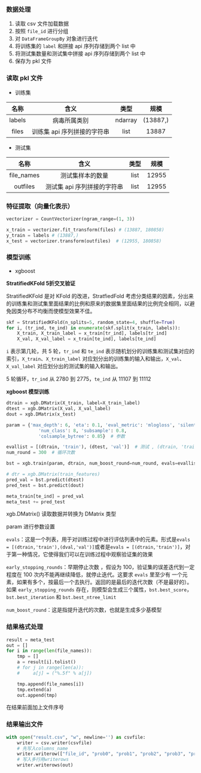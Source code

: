 ### 数据处理

1. 读取 csv 文件加载数据
2. 按照 `file_id` 进行分组
3. 对 `DataFrameGroupBy` 对象进行迭代
4. 将训练集的 `label` 和拼接 api 序列存储到两个 list 中
5. 将测试集数量和测试集中拼接 api 序列存储到两个 list 中
6. 保存为 pkl 文件

### 读取 pkl 文件

- 训练集

|  名称  |            含义             |  类型   |   规模   |
| :----: | :-------------------------: | :-----: | :------: |
| labels |        病毒所属类别         | ndarray | (13887,) |
| files  | 训练集 api 序列拼接的字符串 |  list   |  13887   |

- 测试集

|    名称    |            含义             | 类型 | 规模  |
| :--------: | :-------------------------: | :--: | :---: |
| file_names |      测试集样本的数量       | list | 12955 |
|  outfiles  | 测试集 api 序列拼接的字符串 | list | 12955 |

### 特征提取（向量化表示）

```python
vectorizer = CountVectorizer(ngram_range=(1, 3))

x_train = vectorizer.fit_transform(files) # (13887, 180858) 
y_train = labels # (13887,)
x_test = vectorizer.transform(outfiles)  # (12955, 180858)
```

### 模型训练

- xgboost

**StratifiedKFold 5折交叉验证**

StratifiedKFold 是对 KFold 的改进，StratfiedFold 考虑分类结果的因素，分出来的训练集和测试集里面结果的比例和原来的数据集里面结果的比例完全相同，以避免因类分布不均衡而使模型效果不佳。

```python
skf = StratifiedKFold(n_splits=5, random_state=4, shuffle=True)
for i, (tr_ind, te_ind) in enumerate(skf.split(x_train, labels)):
    X_train, X_train_label = x_train[tr_ind], labels[tr_ind]
    X_val, X_val_label = x_train[te_ind], labels[te_ind]
```

`i` 表示第几轮，共 5 轮，`tr_ind` 和 `te_ind` 表示随机划分的训练集和测试集对应的索引，`X_train`、`X_train_label` 对应划分出的训练集的输入和输出，`X_val`、`X_val_label` 对应划分出的测试集的输入和输出。

5 轮循环，`tr_ind` 从 2780 到 2775，`te_ind` 从 11107 到 11112

**xgboost 模型训练**

```python
dtrain = xgb.DMatrix(X_train, label=X_train_label)
dtest = xgb.DMatrix(X_val, X_val_label)
dout = xgb.DMatrix(x_test)

param = {'max_depth': 6, 'eta': 0.1, 'eval_metric': 'mlogloss', 'silent': 1, 'objective': 'multi:softprob',
            'num_class': 8, 'subsample': 0.8,
            'colsample_bytree': 0.85}  # 参数

evallist = [(dtrain, 'train'), (dtest, 'val')]  # 测试 , (dtrain, 'train')
num_round = 300  # 循环次数

bst = xgb.train(param, dtrain, num_boost_round=num_round, evals=evallist, early_stopping_rounds=50)

# dtr = xgb.DMatrix(train_features)
pred_val = bst.predict(dtest)
pred_test = bst.predict(dout)

meta_train[te_ind] = pred_val
meta_test += pred_test
```

xgb.DMatrix() 读取数据并转换为 DMatrix 类型

param 进行参数设置

`evals`：这是一个列表，用于对训练过程中进行评估列表中的元素。形式是`evals = [(dtrain,'train'),(dval,'val')]`或者是`evals = [(dtrain,'train')]`，对于第一种情况，它使得我们可以在训练过程中观察验证集的效果

`early_stopping_rounds`：早期停止次数 ，假设为 100，验证集的误差迭代到一定程度在 100 次内不能再继续降低，就停止迭代。这要求 `evals` 里至少有 一个元素，如果有多个，按最后一个去执行。返回的是最后的迭代次数（不是最好的）。如果 `early_stopping_rounds` 存在，则模型会生成三个属性，`bst.best_score`，`bst.best_iteration` 和 `bst.best_ntree_limit`

`num_boost_round`：这是指提升迭代的次数，也就是生成多少基模型

### 结果格式处理

```python
result = meta_test
out = []
for i in range(len(file_names)):
    tmp = []
    a = result[i].tolist()
    # for j in range(len(a)):
    #     a[j] = ("%.5f" % a[j])

    tmp.append(file_names[i])
    tmp.extend(a)
    out.append(tmp)
```

在结果前面加上文件序号

### 结果输出文件

```python
with open("result.csv", "w", newline='') as csvfile:
    writer = csv.writer(csvfile)
    # 先写入columns_name
    writer.writerow(["file_id", "prob0", "prob1", "prob2", "prob3", "prob4", "prob5", "prob6", "prob7"
    # 写入多行用writerows
    writer.writerows(out)
```

